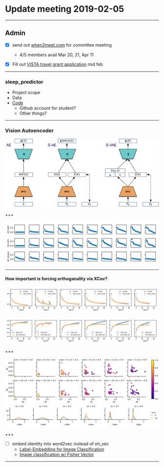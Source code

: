 # Update meeting 2019-02-05

---

## Admin

- [X] send out [when2meet.com](https://www.when2meet.com/?7494790-vocb8) for committee meeting
  - 4/5 members avail Mar 20, 21, Apr 11

- [X] Fill out [VISTA travel grant application](http://vista.info.yorku.ca/opportunities/visiting-scholar-trainee-awards/) mid feb

---
### sleep_predictor

- Project scope
- Data
- [Code](https://github.com/jzlab/sleep_ann)
  - Github account for student?
  - Other things?


---

### Vision Autoencoder

![model architecture](https://raw.githubusercontent.com/elijahc/tensorflow-generative-model-collections/master/assets/etc/S-AE_structures.png)

+++

![xcov fig](2019-02-05/assets/img/unit_fve_waterfall.png)


---

#### How important is forcing orthoganality via XCov?

![xcov_train_g_fig](2019-02-05/assets/img/xcov_train_g_loss.png)

![xcov acc fig](2019-02-05/assets/img/xcov_train_acc.png)

+++

![xcov I fig](2019-02-05/assets/img/xcov_mutual_info.png)
![xcov dist fig](2019-02-05/assets/img/class_xcov_dist.png)

+++


- [ ] embed identity into word2vec instead of oh_vec
  - [Label-Embedding for Image Classification](https://arxiv.org/pdf/1503.08677.pdf)
  - [Image classification w/ Fisher Vector](https://hal.inria.fr/hal-00830491v2/document)
---


